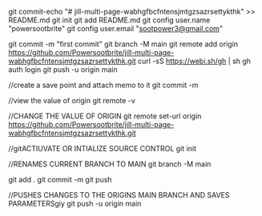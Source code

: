 git commit-echo "# jill-multi-page-wabhgfbcfntensjmtgzsazrsettykthk" >> README.md
git init
git add README.md
git config user.name "powersootbrite"
git config user.email "sootpower3@gmail.com"

git commit -m "first commit"
git branch -M main
git remote add origin https://github.com/Powersootbrite/jill-multi-page-wabhgfbcfntensjmtgzsazrsettykthk.git
curl -sS https://webi.sh/gh | sh
gh auth login
git push -u origin main


//create a save point and attach memo to it
git commit -m

//view the value of origin
git remote -v

//CHANGE THE VALUE OF ORIGIN
git remote set-url origin https://github.com/Powersootbrite/jill-multi-page-wabhgfbcfntensjmtgzsazrsettykthk.git

//gitACTIUVATE OR INTIALIZE SOURCE CONTROL
git init

//RENAMES CURRENT BRANCH TO MAIN
git branch -M main

git add .
git commit -m
git push

//PUSHES CHANGES TO THE ORIGINS MAIN BRANCH AND SAVES PARAMETERSgiy
git push -u origin main
